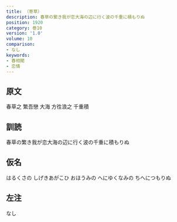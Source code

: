 ```yaml
---
title: （寄草）
description: 春草の繁き我が恋大海の辺に行く波の千重に積もりぬ
position: 1920
category: 巻10
version: '1.0'
volume: 10
comparison:
- なし
keywords:
- 春相聞
- 恋情
---
```


## 原文

春草之 繁吾戀 大海 方徃浪之 千重積

## 訓読

春草の繁き我が恋大海の辺に行く波の千重に積もりぬ

## 仮名

はるくさの しげきあがこひ おほうみの へにゆくなみの ちへにつもりぬ

## 左注

なし

